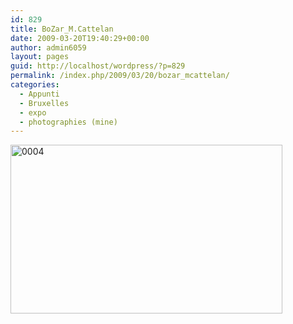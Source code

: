 ```yaml
---
id: 829
title: BoZar_M.Cattelan
date: 2009-03-20T19:40:29+00:00
author: admin6059
layout: pages
guid: http://localhost/wordpress/?p=829
permalink: /index.php/2009/03/20/bozar_mcattelan/
categories:
  - Appunti
  - Bruxelles
  - expo
  - photographies (mine)
---
```

[<img class="aligncenter size-full wp-image-1665" title="0004" src="http://blog.martasmaldone.eu/wp-content/uploads/2009/03/0004.jpg" alt="0004" width="435" height="270" srcset="http://blog.martasmaldone.eu/wp-content/uploads/2009/03/0004.jpg 544w, http://blog.martasmaldone.eu/wp-content/uploads/2009/03/0004-300x186.jpg 300w" sizes="(max-width: 435px) 100vw, 435px" />](http://blog.martasmaldone.eu/wp-content/uploads/2009/03/0004.jpg)